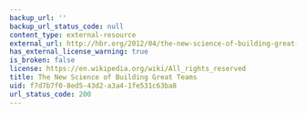 ```yaml
---
backup_url: ''
backup_url_status_code: null
content_type: external-resource
external_url: http://hbr.org/2012/04/the-new-science-of-building-great-teams
has_external_license_warning: true
is_broken: false
license: https://en.wikipedia.org/wiki/All_rights_reserved
title: The New Science of Building Great Teams
uid: f7d7b7f0-8ed5-43d2-a3a4-1fe531c63ba8
url_status_code: 200
---
```

